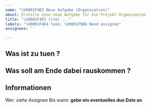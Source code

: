 ```yaml
---
name: "\U0001F4E5 Neue Aufgabe (Organisation)"
about: Erstelle eine neue Aufgabe für die Projekt Organisation
title: "\U0001F4E5 titel ..."
labels: "\U0001F4E4 task, \U0001F9BA Need assignee"
assignees: ''

---
```


## Was ist zu tuen ?
<!-- Beschreibe, was zu tuen ist -->

## Was soll am Ende dabei rauskommen ?
<!-- Was soll am Ende anders sein, damit Aufgabe erledigt ist. Wie soll die Umsetzung aussehen ?-->

## Informationen
Wer: *siehe Assignee*
Bis wann: **gebe ein eventuelles due Date an**
